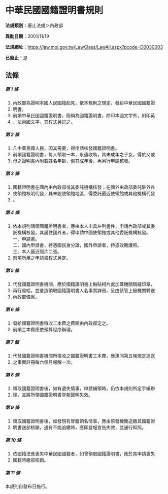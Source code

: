 # 中華民國國籍證明書規則

**法規類別**：廢止法規＞內政部

**異動日期**：2001/11/19  

**法規網址**：https://law.moj.gov.tw/LawClass/LawAll.aspx?pcode=D0030003

**已廢止**：是



## 法條
##### 第 1 條
1. 內政部為證明本國人民國籍起見，依本規則之規定，發給中華民國國籍證
1. 明書。
1. 前項中華民國國籍證明書，簡稱為國籍證明書，除印本國文字外，附印英
1. 、法兩國文字，其程式另訂之。

##### 第 2 條
1. 凡中華民國人民，因其需要，得申請核發國籍證明書。
1. 前項國籍證明書，每人領取一本，永遠收執，其未成年之子女，得於父或
1. 母之證明書內附載姓名年齡，俟其成年後，再另行申請核發。

##### 第 3 條
1. 國籍證明書在國內由內政部或其委託機構核發；在國外由政部委託駐外各
1. 使領館核明代發，其未設使領館地區，得委託最近使領館或其他機構代發
1. 。

##### 第 4 條
1. 依本規則請領國籍證明書者，應由本人出具左列書件，申請內政部或其委  
託機構核發，其居住國外者，得申請中國使領館或其他委託機構核發。  
一、申請書。  
二、國內申請書，持憑國民身分證，國外申請者，持憑效期護照。  
三、本人最近照片二張。
1. 前項所用之申請書程式另定。

##### 第 5 條
1. 代發國籍證明書機關，應於國籍證明書上黏貼相片處加蓋機關騎縫印章，
1. 再行發給，並彙造領取國籍證明書人名事實詳冊，呈由該管上級機關轉送
1. 內政部備案。

##### 第 6 條
1. 發給國籍證明書徵收工本費之費額由內政部定之。
1. 前項工本費應依預算程序辦理。

##### 第 7 條
1. 代發國籍證明書機關所徵收之國籍證明書工本費，應連同第五條規定造送
1. 之事實詳冊每六個月報解一次。

##### 第 8 條
1. 領取國籍證明書後，如有遺失情事，申請補領時，仍依本規則所定手續辦
1. 理，並將所領國籍證明書登報聲明失效。

##### 第 9 條
1. 領取國籍證明書後，如發現有冒籍頂名情事，應由原發機關追繳其國籍證
1. 明書送部核銷，遇有不能追繳時，應即登報宣告失效，並通行知照。

##### 第 10 條
1. 依國籍法應喪失中華民國國籍者，如曾領取國籍證明書，應於其申請喪失
1. 國籍時繳部核銷。

##### 第 11 條
本規則自發布日施行。


